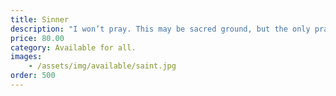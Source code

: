 ```yaml
---
title: Sinner
description: "I won’t pray. This may be sacred ground, but the only prayers heard here will be yours, begging me for more."
price: 80.00
category: Available for all.
images: 
    - /assets/img/available/saint.jpg
order: 500
---
```

